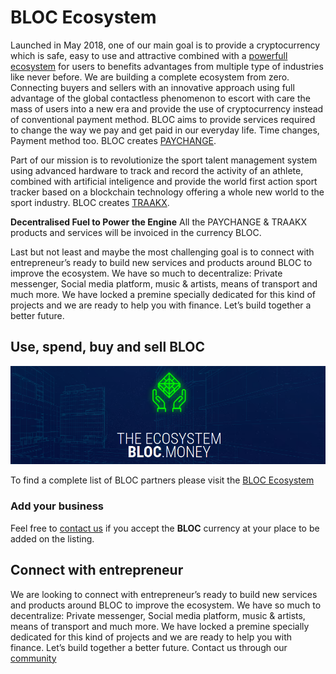 # **BLOC Ecosystem**

Launched in May 2018, one of our main goal is to provide a cryptocurrency which is safe, easy to use and attractive combined with a [powerfull ecosystem](Ecosystem.md) for users to benefits advantages from multiple type of industries like never before. We are building a complete ecosystem from zero. Connecting buyers and sellers with an innovative approach using full advantage of the global contactless phenomenon to escort with care the mass of users into a new era and provide the use of cryptocurrency instead of conventional payment method. BLOC aims to provide services required to change the way we pay and get paid in our everyday life. Time changes, Payment method too. BLOC creates [PAYCHANGE](PAYCHANGE.md).

Part of our mission is to revolutionize the sport talent management system using advanced hardware to track and record the activity of an athlete, combined with artificial inteligence and provide the world first action sport tracker based on a blockchain technology offering a whole new world to the sport industry. BLOC creates [TRAAKX](TRAAKX.md).

**Decentralised Fuel to Power the Engine**
All the PAYCHANGE & TRAAKX products and services will be invoiced in the currency BLOC.

Last but not least and maybe the most challenging goal is to connect with entrepreneur’s ready to build new services and products around BLOC to improve the ecosystem. We have so much to decentralize: Private messenger, Social media platform, music & artists, means of transport and much more. We have locked a premine specially dedicated for this kind of projects and we are ready to help you with finance. Let’s build together a better future.

## **Use, spend, buy and sell BLOC**

[![ECOSYSTEM](images/ecosystem/ecosystem1.png)](https://bloc.money/ecosystem)

To find a complete list of BLOC partners please visit the [BLOC Ecosystem](https://bloc.money/ecosystem)

### **Add your business**

Feel free to [contact us](Community.md) if you accept the **BLOC** currency at your place to be added on the listing.

## **Connect with entrepreneur**

We are looking to connect with entrepreneur’s ready to build new services and products around BLOC to improve the ecosystem. We have so much to decentralize: Private messenger, Social media platform, music & artists, means of transport and much more. We have locked a premine specially dedicated for this kind of projects and we are ready to help you with finance. Let’s build together a better future. Contact us through our [community](../about/Community.md)

